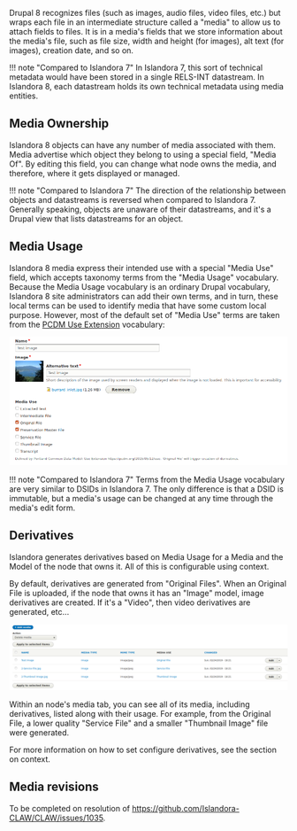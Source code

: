 Drupal 8 recognizes files (such as images, audio files, video files, etc.) but wraps each file in an intermediate structure called a
"media" to allow us to attach fields to files. It is in a media's fields that we store information about the media's file, such as file
size, width and height (for images), alt text (for images), creation date, and so on.

!!! note "Compared to Islandora 7"
    In Islandora 7, this sort of technical metadata would have been stored in a single RELS-INT datastream.
    In Islandora 8, each datastream holds its own technical metadata using media entities.

## Media Ownership

Islandora 8 objects can have any number of media associated with them. Media advertise which object they belong to using a special field,
"Media Of". By editing this field, you can change what node owns the media, and therefore, where it gets displayed or managed.

!!! note "Compared to Islandora 7"
    The direction of the relationship between objects and datastreams is reversed when compared to Islandora 7.  Generally speaking,
    objects are unaware of their datastreams, and it's a Drupal view that lists datastreams for an object.

## Media Usage

Islandora 8 media express their intended use with a special "Media Use" field, which accepts taxonomy terms from the "Media Usage"
vocabulary. Because the Media Usage vocabulary is an ordinary Drupal vocabulary, Islandora 8 site administrators can add their own
terms, and in turn, these local terms can be used to identify media that have some custom local purpose. However, most of the default set of "Media Use" terms are taken from the [PCDM Use Extension](https://pcdm.org/2015/05/12/use) vocabulary:

![Media tab](../assets/media_use_vocabulary_media_form.png)

!!! note "Compared to Islandora 7"
    Terms from the Media Usage vocabulary are very similar to DSIDs in Islandora 7.  The only difference is that a DSID is immutable,
    but a media's usage can be changed at any time through the media's edit form.

## Derivatives

Islandora generates derivatives based on Media Usage for a Media and the Model of the node that owns it.  All of this is configurable
using context.

By default, derivatives are generated from "Original Files". When an Original File is uploaded, if the node that
owns it has an "Image" model, image derivatives are created.  If it's a "Video", then video derivatives are generated, etc...

![Media tab](../assets/islandora_8_derivatives_sample.png)

Within an node's media tab, you can see all of its media, including derivatives, listed along with their usage. For example, from the
Original File, a lower quality "Service File" and a smaller "Thumbnail Image" file were generated.

For more information on how to set configure derivatives, see the section on context.

## Media revisions

To be completed on resolution of https://github.com/Islandora-CLAW/CLAW/issues/1035.
